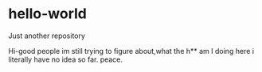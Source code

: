 # hello-world
Just another repository

Hi-good people
im still trying to figure about,what the h** am I doing here
i literally have no idea so far. peace.
